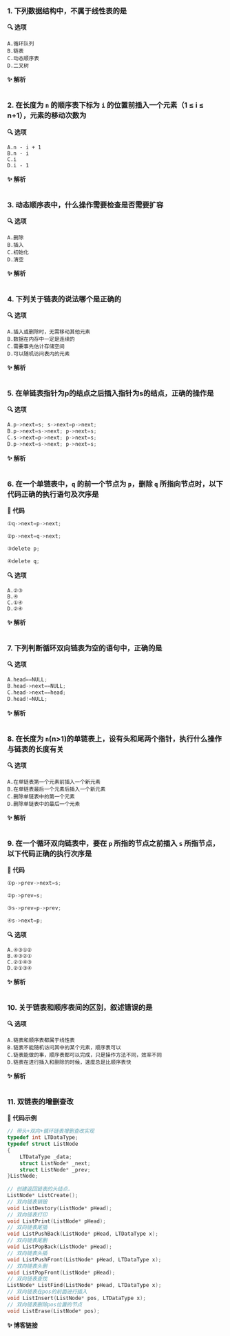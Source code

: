 ### 1. 下列数据结构中，不属于线性表的是

**🔍 选项**

```
A.循环队列
B.链表
C.动态顺序表
D.二叉树
```

**✨ 解析**

```
```



### 2. 在长度为 `n` 的顺序表下标为 `i` 的位置前插入一个元素（1 ≤ i ≤ n+1），元素的移动次数为

**🔍 选项**

```
A.n - i + 1
B.n - i
C.i
D.i - 1
```

**✨ 解析**

```
```



### 3. 动态顺序表中，什么操作需要检查是否需要扩容

**🔍 选项**

```
A.删除
B.插入
C.初始化
D.清空
```

**✨ 解析**

```
```





### 4. 下列关于链表的说法哪个是正确的

**🔍 选项**

```
A.插入或删除时，无需移动其他元素
B.数据在内存中一定是连续的
C.需要事先估计存储空间
D.可以随机访问表内的元素
```

**✨ 解析**

```
```





### 5. 在单链表指针为p的结点之后插入指针为s的结点，正确的操作是

**🔍 选项**

```c
A.p->next=s; s->next=p->next;
B.p->next=s->next; p->next=s;
C.s->next=p->next; p->next=s;
D.p->next=s->next; p->next=s;
```

**✨ 解析**

```
```



### 6. 在一个单链表中，`q` 的前一个节点为 `p`，删除 `q` 所指向节点时，以下代码正确的执行语句及次序是

**📃 代码**

```c
①q->next=p->next;

②p->next=q->next;

③delete p;

④delete q;
```

**🔍 选项**

```
A.②③
B.④
C.①④
D.②④
```

**✨ 解析**

```
```



### 7. 下列判断循环双向链表为空的语句中，正确的是

**🔍 选项**

```c
A.head==NULL;
B.head->next==NULL;
C.head->next==head;
D.head!=NULL;
```

**✨ 解析**

```
```



### 8. 在长度为 `n`(n>1)的单链表上，设有头和尾两个指针，执行什么操作与链表的长度有关

**🔍 选项**

```
A.在单链表第一个元素前插入一个新元素
B.在单链表最后一个元素后插入一个新元素
C.删除单链表中的第一个元素
D.删除单链表中的最后一个元素
```

**✨ 解析**

```
```





### 9. 在一个循环双向链表中，要在 `p` 所指的节点之前插入 `s` 所指节点，以下代码正确的执行次序是

**📃 代码**

```c
①p->prev->next=s;

②p->prev=s;

③s->prev=p->prev;

④s->next=p;
```

**🔍 选项**

```
A.④③①②
B.④③②①
C.②①④③
D.②①③④
```

**✨ 解析**

```
```



### 10. 关于链表和顺序表间的区别，叙述错误的是

**🔍 选项**

```
A.链表和顺序表都属于线性表
B.链表不能随机访问其中的某个元素，顺序表可以
C.链表能做的事，顺序表都可以完成，只是操作方法不同，效率不同
D.链表在进行插入和删除的时候，速度总是比顺序表快
```

**✨ 解析**

```
```



### 11. 双链表的增删查改

**📝 代码示例**

```c
// 带头+双向+循环链表增删查改实现
typedef int LTDataType;
typedef struct ListNode
{
	LTDataType _data;
	struct ListNode* _next;
	struct ListNode* _prev;
}ListNode;
 
// 创建返回链表的头结点.
ListNode* ListCreate();
// 双向链表销毁
void ListDestory(ListNode* pHead);
// 双向链表打印
void ListPrint(ListNode* pHead);
// 双向链表尾插
void ListPushBack(ListNode* pHead, LTDataType x);
// 双向链表尾删
void ListPopBack(ListNode* pHead);
// 双向链表头插
void ListPushFront(ListNode* pHead, LTDataType x);
// 双向链表头删
void ListPopFront(ListNode* pHead);
// 双向链表查找
ListNode* ListFind(ListNode* pHead, LTDataType x);
// 双向链表在pos的前面进行插入
void ListInsert(ListNode* pos, LTDataType x);
// 双向链表删除pos位置的节点
void ListErase(ListNode* pos);
```

**✨ 博客链接**

>





















